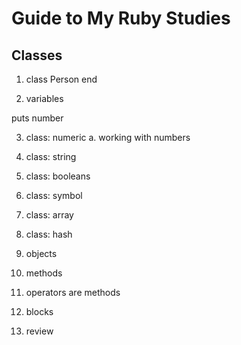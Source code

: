 # Guide to My Ruby Studies

## Classes

1. <!-- basic form -->

   class Person
   end

2. variables
<!-- only a name; not an object itself, only refers to a variable -->

<!--
a = 10
puts a

large_word = temperature
puts large_word

number = 4
number = number * 6
puts number + 2
-->

<!-- expected output 10 -->

puts number

3. class: numeric
   a. working with numbers

4. class: string

5. class: booleans

6. class: symbol

7. class: array

8. class: hash

9. objects

10. methods

11. operators are methods

12. blocks

13. review

